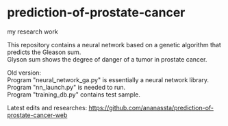 # prediction-of-prostate-cancer
my research work

This repository contains a neural network based on a genetic algorithm that predicts the Gleason sum.  
Glyson sum shows the degree of danger of a tumor in prostate cancer.

Old version:  
Program "neural_network_ga.py" is essentially a neural network library.  
Program "nn_launch.py" is needed to run.  
Program "training_db.py" contains test sample.  

Latest edits and researches:
https://github.com/ananassta/prediction-of-prostate-cancer-web
